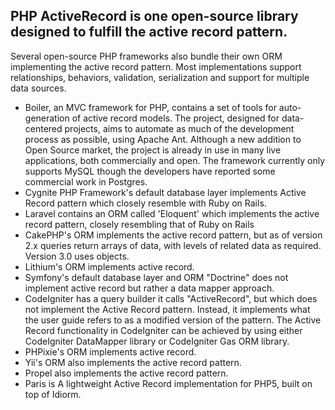 ## PHP ActiveRecord is one open-source library designed to fulfill the active record pattern.

Several open-source PHP frameworks also bundle their own ORM implementing the active record pattern. Most
implementations support relationships, behaviors, validation, serialization and support for multiple data sources.
* Boiler, an MVC framework for PHP, contains a set of tools for auto-generation of active record models. The project,
designed for data-centered projects, aims to automate as much of the development process as possible, using Apache Ant.
Although a new addition to Open Source market, the project is already in use in many live applications, both
commercially and open. The framework currently only supports MySQL though the developers have reported some commercial
work in Postgres.
 *   Cygnite PHP Framework's default database layer implements Active Record pattern which closely resemble with Ruby
 on Rails.
  *  Laravel contains an ORM called 'Eloquent' which implements the active record pattern, closely resembling that of
    Ruby on Rails
  *  CakePHP's ORM implements the active record pattern, but as of version 2.x queries return arrays of data, with levels
     of related data as required. Version 3.0 uses objects.
  *  Lithium's ORM implements active record.
  *  Symfony's default database layer and ORM "Doctrine" does not implement active record but rather a data mapper
  approach.
  *  CodeIgniter has a query builder it calls "ActiveRecord", but which does not implement the Active Record pattern.
    Instead,
    it implements what the user guide refers to as a modified version of the pattern. The Active Record functionality in
     CodeIgniter can be achieved by using either CodeIgniter DataMapper library or CodeIgniter Gas ORM library.
  *  PHPixie's ORM implements active record.
  *  Yii's ORM also implements the active record pattern.
  *  Propel also implements the active record pattern.
  *  Paris is A lightweight Active Record implementation for PHP5, built on top of Idiorm.
